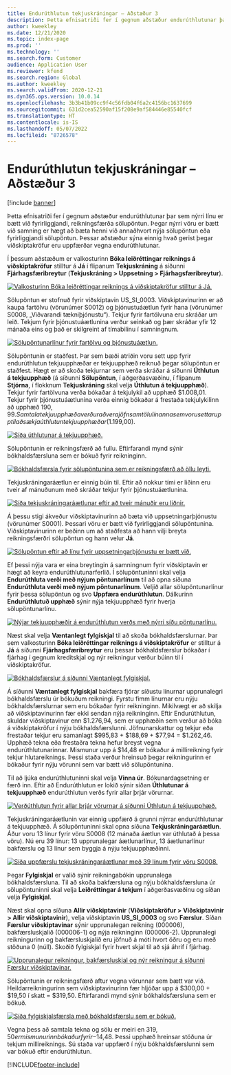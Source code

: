 ```yaml
---
title: Endurúthlutun tekjuskráningar – Aðstæður 3
description: Þetta efnisatriði fer í gegnum aðstæður endurúthlutunar þar sem nýrri línu er bætt við fyrirliggjandi, reikningsfærða sölupöntun. Þegar nýrri vöru er bætt við samning er hægt að bæta henni við annaðhvort nýja sölupöntun eða fyrirliggjandi sölupöntun.
author: kweekley
ms.date: 12/21/2020
ms.topic: index-page
ms.prod: ''
ms.technology: ''
ms.search.form: Customer
audience: Application User
ms.reviewer: kfend
ms.search.region: Global
ms.author: kweekley
ms.search.validFrom: 2020-12-21
ms.dyn365.ops.version: 10.0.14
ms.openlocfilehash: 3b3b41b09cc9f4c56fdb04f6a2c4156bc1637699
ms.sourcegitcommit: 631d2cea52590af15f208e9af584446e85540fcf
ms.translationtype: HT
ms.contentlocale: is-IS
ms.lasthandoff: 05/07/2022
ms.locfileid: "8726578"
---
```

# <a name="revenue-recognition-reallocation--scenario-3"></a>Endurúthlutun tekjuskráningar – Aðstæður 3

[!include [banner](../includes/banner.md)]

Þetta efnisatriði fer í gegnum aðstæður endurúthlutunar þar sem nýrri línu er bætt við fyrirliggjandi, reikningsfærða sölupöntun. Þegar nýrri vöru er bætt við samning er hægt að bæta henni við annaðhvort nýja sölupöntun eða fyrirliggjandi sölupöntun. Þessar aðstæður sýna einnig hvað gerist þegar viðskiptakröfur eru uppfærðar vegna endurúthlutunar.

Í þessum aðstæðum er valkosturinn **Bóka leiðréttingar reiknings á viðskiptakröfur** stilltur á **Já** í flipanum **Tekjuskráning** á síðunni **Fjárhagsfæribreytur** (**Tekjuskráning \> Uppsetning \> Fjárhagsfæribreytur**).

[![Valkosturinn Bóka leiðréttingar reiknings á viðskiptakröfur stilltur á Já.](./media/25_rev-rec-scenarios.png)](./media/25_rev-rec-scenarios.png)

Sölupöntun er stofnuð fyrir viðskiptavin US\_SI\_0003. Viðskiptavinurinn er að kaupa fartölvu (vörunúmer S0012) og þjónustuáætlun fyrir hana (vörunúmer S0008, „Viðvarandi tækniþjónustu“). Tekjur fyrir fartölvuna eru skráðar um leið. Tekjum fyrir þjónustuáætlunina verður seinkað og þær skráðar yfir 12 mánaða eins og það er skilgreint af tímabilinu í samningnum.

[![Sölupöntunarlínur fyrir fartölvu og þjónustuáætlun.](./media/26_rev-rec-scenarios.png)](./media/26_rev-rec-scenarios.png)

Sölupöntunin er staðfest. Þar sem bæði atriðin voru sett upp fyrir endurúthlutun tekjuupphæðar er tekjuupphæð reiknuð þegar sölupöntun er staðfest. Hægt er að skoða tekjurnar sem verða skráðar á síðunni **Úthlutun á tekjuupphæð** (á síðunni **Sölupöntun**, í aðgerðasvæðinu, í flipanum **Stjórna**, í flokknum **Tekjuskráning** skal velja **Úthlutun á tekjuupphæð**). Tekjur fyrir fartölvuna verða bókaðar á tekjulykil að upphæð $1.008,01. Tekjur fyrir þjónustuáætlunina verða einnig bókaðar á frestaða tekjulykilinn að upphæð $190,99. Samtala tekjuupphæða verður að vera jöfn samtölu línanna sem voru settar upp til að sækja úthlutun tekjuupphæðar ($1.199,00).

[![Síða úthlutunar á tekjuupphæð.](./media/27_rev-rec-scenarios.png)](./media/27_rev-rec-scenarios.png)

Sölupöntunin er reikningsfærð að fullu. Eftirfarandi mynd sýnir bókhaldsfærsluna sem er bókuð fyrir reikninginn.

[![Bókhaldsfærsla fyrir sölupöntunina sem er reikningsfærð að öllu leyti.](./media/28_rev-rec-scenarios.png)](./media/28_rev-rec-scenarios.png)

Tekjuskráningaráætlun er einnig búin til. Eftir að nokkur tími er liðinn eru tveir af mánuðunum með skráðar tekjur fyrir þjónustuáætlunina.

[![Síða tekjuskráningaráætlunar eftir að tveir mánuðir eru liðnir.](./media/29_rev-rec-scenarios.png)](./media/29_rev-rec-scenarios.png)

Á þessu stigi ákveður viðskiptavinurinn að bæta við uppsetningarþjónustu (vörunúmer S0001). Þessari vöru er bætt við fyrirliggjandi sölupöntunina. Viðskiptavinurinn er beðinn um að staðfesta að hann vilji breyta reikningsfærðri sölupöntun og hann velur **Já**.

[![Sölupöntun eftir að línu fyrir uppsetningarþjónustu er bætt við.](./media/30_rev-rec-scenarios.png)](./media/30_rev-rec-scenarios.png)

Ef þessi nýja vara er eina breytingin á samningnum fyrir viðskiptavin er hægt að keyra endurúthlutunarferlið. Í sölupöntuninni skal velja **Endurúthluta verði með nýjum pöntunarlínum** til að opna síðuna **Endurúthluta verði með nýjum pöntunarlínum**. Veljið allar sölupöntunarlínur fyrir þessa sölupöntun og svo **Uppfæra endurúthlutun**. Dálkurinn **Endurúthlutuð upphæð** sýnir nýja tekjuupphæð fyrir hverja sölupöntunarlínu.

[![Nýjar tekjuupphæðir á endurúthlutun verðs með nýrri síðu pöntunarlínu.](./media/31_rev-rec-scenarios.png)](./media/31_rev-rec-scenarios.png)

Næst skal velja **Væntanlegt fylgiskjal** til að skoða bókhaldsfærslurnar. Þar sem valkosturinn **Bóka leiðréttingar reiknings á viðskiptakröfur** er stilltur á **Já** á síðunni **Fjárhagsfæribreytur** eru þessar bókhaldsfærslur bókaðar í fjárhag í gegnum kreditskjal og nýr reikningur verður búinn til í viðskiptakröfur.

[![Bókhaldsfærslur á síðunni Væntanlegt fylgiskjal.](./media/32_rev-rec-scenarios.png)](./media/32_rev-rec-scenarios.png)

Á síðunni **Væntanlegt fylgiskjal** bakfæra fjórar síðustu línurnar upprunalegri bókhaldsfærslu úr bókuðum reikningi. Fyrstu fimm línurnar eru nýju bókhaldsfærslurnar sem eru bókaðar fyrir reikninginn. Mikilvægt er að skilja að viðskiptavinurinn fær ekki sendan nýja reikninginn. Eftir Endurúthlutun, skuldar viðskiptavinur enn $1.276,94, sem er upphæðin sem verður að bóka á viðskiptakröfur í nýju bókhaldsfærslunni. Jöfnunarskattur og tekjur eða frestaðar tekjur eru samanlagt $995,83 + $188,69 + $77,94 = $1.262,46. Upphæð tekna eða frestaðra tekna hefur breyst vegna endurúthlutunarinnar. Mismunur upp á $14,48 er bókaður á millireikning fyrir tekjur hlutareiknings. Þessi staða verður hreinsuð þegar reikningurinn er bókaður fyrir nýju vörunni sem var bætt við sölupöntunina.

Til að ljúka endurúthlutuninni skal velja **Vinna úr**. Bókunardagsetning er færð inn. Eftir að Endurúthlutun er lokið sýnir síðan **Úthlutunar á tekjuupphæð** endurúthlutun verðs fyrir allar þrjár vörurnar.

[![Verðúthlutun fyrir allar þrjár vörurnar á síðunni Úthlutun á tekjuupphæð.](./media/33_rev-rec-scenarios.png)](./media/33_rev-rec-scenarios.png)

Tekjuskráningaráætlunin var einnig uppfærð á grunni nýrrar endurúthlutunar á tekjuupphæð. Á sölupöntuninni skal opna síðuna **Tekjuskráningaráætlun**. Áður voru 13 línur fyrir vöru S0008 (12 mánaða áætlun var úthlutað á þessa vöru). Nú eru 39 línur: 13 upprunalegar áætlunarlínur, 13 áætlunarlínur bakfærslu og 13 línur sem byggja á nýju tekjuupphæðinni.

[![Síða uppfærslu tekjuskráningaráætlunar með 39 línum fyrir vöru S0008.](./media/34_rev-rec-scenarios.png)](./media/34_rev-rec-scenarios.png)

Þegar **Fylgiskjal** er valið sýnir reikningabókin upprunalega bókhaldsfærsluna. Til að skoða bakfærsluna og nýju bókhaldsfærsluna úr sölupöntuninni skal velja **Leiðréttingar á tekjum** í aðgerðasvæðinu og síðan velja **Fylgiskjal**.

Næst skal opna síðuna **Allir viðskiptavinir** (**Viðskiptakröfur \> Viðskiptavinir \> Allir viðskiptavinir**), velja viðskiptavin **US\_SI\_0003** og svo **Færslur**. Síðan **Færslur viðskiptavinar** sýnir upprunalegan reikning (000006), bakfærsluskjalið (000006-1) og nýja reikninginn (000006-2). Upprunalegi reikningurinn og bakfærsluskjalið eru jöfnuð á móti hvort öðru og eru með stöðuna 0 (núll). Skoðið fylgiskjal fyrir hvert skjal til að sjá áhrif í fjárhag.

[![Upprunalegur reikningur, bakfærsluskjal og nýr reikningur á síðunni Færslur viðskiptavinar.](./media/35_rev-rec-scenarios.png)](./media/35_rev-rec-scenarios.png)

Sölupöntunin er reikningsfærð aftur vegna vörunnar sem bætt var við. Heildarreikningurinn sem viðskiptavinurinn fær hljóðar upp á $300,00 + $19,50 í skatt = $319,50. Eftirfarandi mynd sýnir bókhaldsfærsluna sem er bókuð.

[![Síða fylgiskjalsfærsla með bókhaldsfærslu sem er bókuð.](./media/36_rev-rec-scenarios.png)](./media/36_rev-rec-scenarios.png)

Vegna þess að samtala tekna og sölu er meiri en $319,50 er mismunurinn bókaður fyrir -$14,48. Þessi upphæð hreinsar stöðuna úr tekjum millireiknings. Sú staða var uppfærð í nýju bókhaldsfærslunni sem var bókuð eftir endurúthlutun.


[!INCLUDE[footer-include](../../includes/footer-banner.md)]
